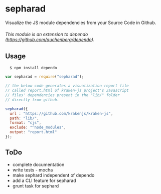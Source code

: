 sepharad
========

Visualize the JS module dependencies from your Source Code in Github.


###### This module is an extension to dependo (https://github.com/auchenberg/dependo).

Usage 
-----
```powershell
  $ npm install dependo
```

```javascript
var sepharad = require("sepharad");

// the below code generates a visualization report file 
// called report.html of kraken-js project's Javascript  
// files' dependencies present in the "lib/" folder 
// directly from github.

sepharad({
  url : "https://github.com/krakenjs/kraken-js",
  path: "lib/",
  format: "cjs",
  exclude: "^node_modules",
  output: "report.html"
});

```

ToDo 
----
* complete documentation
* write tests - mocha
* make sephard independent of dependo
* add a CLI feature for sepharad
* grunt task for sephard